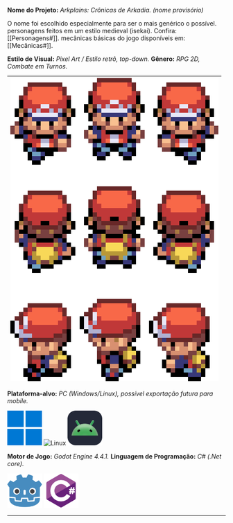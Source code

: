 **Nome do Projeto:** _Arkplains: Crônicas de Arkadia. (nome provisório)_ 

O nome foi escolhido especialmente para ser o mais genérico o possível.
personagens feitos em um estilo medieval (isekai). Confira: [[Personagens#]].
mecânicas básicas do jogo disponíveis em: [[Mecânicas#]].

**Estilo de Visual:** _Pixel Art / Estilo retrô, top-down._ 
**Gênero:** _RPG 2D, Combate em Turnos._ 

| ![TopDown game exemple](assets/TopDownExemple.png) |
| -------------------------------------------------- |

**Plataforma-alvo:** _PC (Windows/Linux), possível exportação futura para mobile._ 

<img src="https://raw.githubusercontent.com/devicons/devicon/54cfe13ac10eaa1ef817a343ab0a9437eb3c2e08/icons/windows11/windows11-original.svg" height="80px" alt="Android">      <img src="https://raw.githubusercontent.com/LelouchFR/skill-icons/8c8ab5f12b8b507501b2bf1d740465c2da05fd2c/assets/linux-dark.svg" height="80px" alt="Linux" />     <img src="https://raw.githubusercontent.com/LelouchFR/skill-icons/8c8ab5f12b8b507501b2bf1d740465c2da05fd2c/assets/android-dark.svg" height="80px" alt="Android">   

**Motor de Jogo:** _Godot Engine 4.4.1._ 
**Linguagem de Programação:** _C# (.Net core)._ 

<img src="https://raw.githubusercontent.com/devicons/devicon/54cfe13ac10eaa1ef817a343ab0a9437eb3c2e08/icons/godot/godot-original.svg" height="80px" alt="Godot">   <img src="https://raw.githubusercontent.com/devicons/devicon/54cfe13ac10eaa1ef817a343ab0a9437eb3c2e08/icons/csharp/csharp-original.svg" height="80px" alt="C#">   

---
